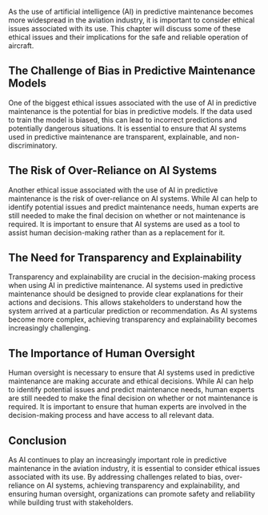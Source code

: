 
As the use of artificial intelligence (AI) in predictive maintenance becomes more widespread in the aviation industry, it is important to consider ethical issues associated with its use. This chapter will discuss some of these ethical issues and their implications for the safe and reliable operation of aircraft.

The Challenge of Bias in Predictive Maintenance Models
------------------------------------------------------

One of the biggest ethical issues associated with the use of AI in predictive maintenance is the potential for bias in predictive models. If the data used to train the model is biased, this can lead to incorrect predictions and potentially dangerous situations. It is essential to ensure that AI systems used in predictive maintenance are transparent, explainable, and non-discriminatory.

The Risk of Over-Reliance on AI Systems
---------------------------------------

Another ethical issue associated with the use of AI in predictive maintenance is the risk of over-reliance on AI systems. While AI can help to identify potential issues and predict maintenance needs, human experts are still needed to make the final decision on whether or not maintenance is required. It is important to ensure that AI systems are used as a tool to assist human decision-making rather than as a replacement for it.

The Need for Transparency and Explainability
--------------------------------------------

Transparency and explainability are crucial in the decision-making process when using AI in predictive maintenance. AI systems used in predictive maintenance should be designed to provide clear explanations for their actions and decisions. This allows stakeholders to understand how the system arrived at a particular prediction or recommendation. As AI systems become more complex, achieving transparency and explainability becomes increasingly challenging.

The Importance of Human Oversight
---------------------------------

Human oversight is necessary to ensure that AI systems used in predictive maintenance are making accurate and ethical decisions. While AI can help to identify potential issues and predict maintenance needs, human experts are still needed to make the final decision on whether or not maintenance is required. It is important to ensure that human experts are involved in the decision-making process and have access to all relevant data.

Conclusion
----------

As AI continues to play an increasingly important role in predictive maintenance in the aviation industry, it is essential to consider ethical issues associated with its use. By addressing challenges related to bias, over-reliance on AI systems, achieving transparency and explainability, and ensuring human oversight, organizations can promote safety and reliability while building trust with stakeholders.
